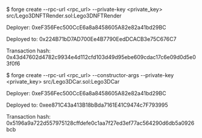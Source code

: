 $ forge create --rpc-url <rpc_url> --private-key <private_key> src/Lego3DNFTRender.sol:Lego3DNFTRender

Deployer: 0xeF356Fec500CcE6a8a8458605A82e82a41bd29BC

Deployed to: 0x224B71bD7AD700Ee4B7790EedDCACB3e75C676C7

Transaction hash: 0x43d47602d4782c9934e4d112cfd103d49d95ebe609cdac17c6e09d0d5e03f0f6

$ forge create --rpc-url <rpc_url> --constructor-args <baseURI> <whitelistContract> --private-key <private_key>
src/Lego3DCar.sol:Lego3DCar

Deployer: 0xeF356Fec500CcE6a8a8458605A82e82a41bd29BC

Deployed to: 0xee871C43a413B18bBda7161E41C9474c7F793995

Transaction hash: 0x5196a9a722d557975128cffdefe0c1aa7f27ed3ef77ac564290d6db5a0926bcb
